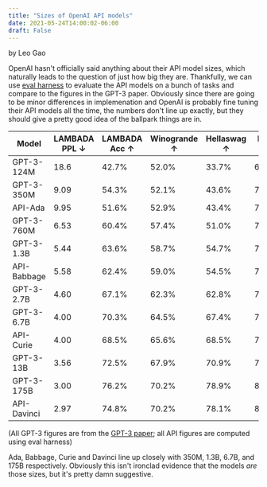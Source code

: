 ```yaml
---
title: "Sizes of OpenAI API models"
date: 2021-05-24T14:00:02-06:00
draft: False
---
```

by Leo Gao


OpenAI hasn't officially said anything about their API model sizes, which naturally leads to the question of just how big they are. Thankfully, we can use [eval harness](https://github.com/EleutherAI/lm-evaluation-harness) to evaluate the API models on a bunch of tasks and compare to the figures in the GPT-3 paper. Obviously since there are going to be minor differences in implemenation and OpenAI is probably fine tuning their API models all the time, the numbers don't line up exactly, but they should give a pretty good idea of the ballpark things are in.

|  Model          | LAMBADA PPL ↓ | LAMBADA Acc ↑ | Winogrande ↑ | Hellaswag ↑ | PIQA ↑ |
|-----------------|---            |---            |---           |---          |---     |
| GPT-3-124M      | 18.6          | 42.7%         | 52.0%        | 33.7%       | 64.6%  |
| GPT-3-350M      | 9.09          | 54.3%         | 52.1%        | 43.6%       | 70.2%  |
| API-Ada         | 9.95          | 51.6%         | 52.9%        | 43.4%       | 70.5%  |
| GPT-3-760M      | 6.53          | 60.4%         | 57.4%        | 51.0%       | 72.9%  |
| GPT-3-1.3B      | 5.44          | 63.6%         | 58.7%        | 54.7%       | 75.1%  |
| API-Babbage     | 5.58          | 62.4%         | 59.0%        | 54.5%       | 75.5%  |
| GPT-3-2.7B      | 4.60          | 67.1%         | 62.3%        | 62.8%       | 75.6%  |
| GPT-3-6.7B      | 4.00          | 70.3%         | 64.5%        | 67.4%       | 78.0%  |
| API-Curie       | 4.00          | 68.5%         | 65.6%        | 68.5%       | 77.9%  |
| GPT-3-13B       | 3.56          | 72.5%         | 67.9%        | 70.9%       | 78.5%  |
| GPT-3-175B      | 3.00          | 76.2%         | 70.2%        | 78.9%       | 81.0%  |
| API-Davinci     | 2.97          | 74.8%         | 70.2%        | 78.1%       | 80.4%  |

(All GPT-3 figures are from the [GPT-3 paper](https://arxiv.org/pdf/2005.14165.pdf#page=63); all API figures are computed using eval harness)

Ada, Babbage, Curie and Davinci line up closely with 350M, 1.3B, 6.7B, and 175B respectively. Obviously this isn't ironclad evidence that the models *are* those sizes, but it's pretty damn suggestive.